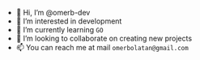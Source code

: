 - 👋 Hi, I’m @omerb-dev
- 👀 I’m interested in development
- 🌱 I’m currently learning `GO`
- 💞️ I’m looking to collaborate on creating new projects
- 📫 You can reach me at mail `omerbolatan@gmail.com`

